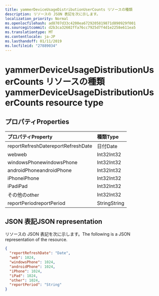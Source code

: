 ```yaml
---
title: yammerDeviceUsageDistributionUserCounts リソースの種類
description: リソースの JSON 表記を次に示します。
localization_priority: Normal
ms.openlocfilehash: ad8707d33c4200ea6729205819871d890929f001
ms.sourcegitcommit: d2b3ca32602ffa76cc7925d7f4d1e2258e611ea5
ms.translationtype: MT
ms.contentlocale: ja-JP
ms.lasthandoff: 01/11/2019
ms.locfileid: "27889034"
---
```

# <a name="yammerdeviceusagedistributionusercounts-resource-type"></a><span data-ttu-id="5d6fc-103">yammerDeviceUsageDistributionUserCounts リソースの種類</span><span class="sxs-lookup"><span data-stu-id="5d6fc-103">yammerDeviceUsageDistributionUserCounts resource type</span></span>

## <a name="properties"></a><span data-ttu-id="5d6fc-104">プロパティ</span><span class="sxs-lookup"><span data-stu-id="5d6fc-104">Properties</span></span>

| <span data-ttu-id="5d6fc-105">プロパティ</span><span class="sxs-lookup"><span data-stu-id="5d6fc-105">Property</span></span>          | <span data-ttu-id="5d6fc-106">種類</span><span class="sxs-lookup"><span data-stu-id="5d6fc-106">Type</span></span>   |
| :---------------- | :----- |
| <span data-ttu-id="5d6fc-107">reportRefreshDate</span><span class="sxs-lookup"><span data-stu-id="5d6fc-107">reportRefreshDate</span></span> | <span data-ttu-id="5d6fc-108">日付</span><span class="sxs-lookup"><span data-stu-id="5d6fc-108">Date</span></span>   |
| <span data-ttu-id="5d6fc-109">web</span><span class="sxs-lookup"><span data-stu-id="5d6fc-109">web</span></span>               | <span data-ttu-id="5d6fc-110">Int32</span><span class="sxs-lookup"><span data-stu-id="5d6fc-110">Int32</span></span>  |
| <span data-ttu-id="5d6fc-111">windowsPhone</span><span class="sxs-lookup"><span data-stu-id="5d6fc-111">windowsPhone</span></span>      | <span data-ttu-id="5d6fc-112">Int32</span><span class="sxs-lookup"><span data-stu-id="5d6fc-112">Int32</span></span>  |
| <span data-ttu-id="5d6fc-113">androidPhone</span><span class="sxs-lookup"><span data-stu-id="5d6fc-113">androidPhone</span></span>      | <span data-ttu-id="5d6fc-114">Int32</span><span class="sxs-lookup"><span data-stu-id="5d6fc-114">Int32</span></span>  |
| <span data-ttu-id="5d6fc-115">iPhone</span><span class="sxs-lookup"><span data-stu-id="5d6fc-115">iPhone</span></span>            | <span data-ttu-id="5d6fc-116">Int32</span><span class="sxs-lookup"><span data-stu-id="5d6fc-116">Int32</span></span>  |
| <span data-ttu-id="5d6fc-117">iPad</span><span class="sxs-lookup"><span data-stu-id="5d6fc-117">iPad</span></span>              | <span data-ttu-id="5d6fc-118">Int32</span><span class="sxs-lookup"><span data-stu-id="5d6fc-118">Int32</span></span>  |
| <span data-ttu-id="5d6fc-119">その他の</span><span class="sxs-lookup"><span data-stu-id="5d6fc-119">other</span></span>             | <span data-ttu-id="5d6fc-120">Int32</span><span class="sxs-lookup"><span data-stu-id="5d6fc-120">Int32</span></span>  |
| <span data-ttu-id="5d6fc-121">reportPeriod</span><span class="sxs-lookup"><span data-stu-id="5d6fc-121">reportPeriod</span></span>      | <span data-ttu-id="5d6fc-122">String</span><span class="sxs-lookup"><span data-stu-id="5d6fc-122">String</span></span> |

## <a name="json-representation"></a><span data-ttu-id="5d6fc-123">JSON 表記</span><span class="sxs-lookup"><span data-stu-id="5d6fc-123">JSON representation</span></span>

<span data-ttu-id="5d6fc-124">リソースの JSON 表記を次に示します。</span><span class="sxs-lookup"><span data-stu-id="5d6fc-124">The following is a JSON representation of the resource.</span></span>

<!-- {
  "blockType": "resource",
  "@odata.type": "microsoft.graph.yammerDeviceUsageDistributionUserCounts"
} -->

```json
{
  "reportRefreshDate": "Date", 
  "web": 1024, 
  "windowsPhone": 1024, 
  "androidPhone": 1024, 
  "iPhone": 1024, 
  "iPad": 1024, 
  "other": 1024, 
  "reportPeriod": "String"
}
```
